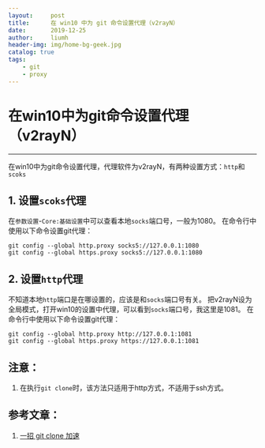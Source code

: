 ```yaml
---
layout:     post
title:      在 win10 中为 git 命令设置代理（v2rayN）
date:       2019-12-25
author:     liumh
header-img: img/home-bg-geek.jpg
catalog: true
tags:
    - git
    - proxy
---
```



# 在win10中为git命令设置代理（v2rayN）

---

在win10中为git命令设置代理，代理软件为v2rayN，有两种设置方式：`http`和`scoks`

## 1. 设置`scoks`代理

在`参数设置`-`Core:基础设置`中可以查看本地`socks`端口号，一般为1080。
在命令行中使用以下命令设置git代理：

```bash{.line-numbers}
git config --global http.proxy socks5://127.0.0.1:1080
git config --global https.proxy socks5://127.0.0.1:1080
```

## 2. 设置`http`代理

不知道本地`http`端口是在哪设置的，应该是和`socks`端口号有关。
把v2rayN设为全局模式，打开win10的设置中代理，可以看到`socks`端口号，我这里是1081。
在命令行中使用以下命令设置git代理：

```bash{.line-numbers}
git config --global http.proxy http://127.0.0.1:1081
git config --global https.proxy https://127.0.0.1:1081
```

## 注意：

1. 在执行`git clone`时，该方法只适用于http方式，不适用于ssh方式。


## 参考文章：

1. [一招 git clone 加速](https://juejin.im/post/5cfe66406fb9a07edb393c56)